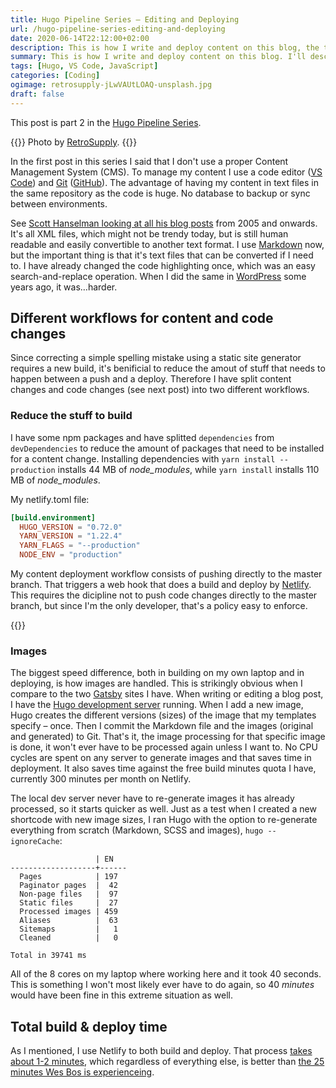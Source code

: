 ```yaml
---
title: Hugo Pipeline Series – Editing and Deploying
url: /hugo-pipeline-series-editing-and-deploying
date: 2020-06-14T22:12:00+02:00
description: This is how I write and deploy content on this blog, the technical process, not the creative one.
summary: This is how I write and deploy content on this blog. I'll describe how I work with images and JavaScript dependencies to keep building and deploying as quick as possible.
tags: [Hugo, VS Code, JavaScript]
categories: [Coding]
ogimage: retrosupply-jLwVAUtLOAQ-unsplash.jpg
draft: false  
---
```


This post is part 2 in the [Hugo Pipeline Series](/hugo-pipeline-series-intro/).

{{<post-image image="retrosupply-jLwVAUtLOAQ-unsplash.jpg" alt="vintage teal typewriter beside book">}}
Photo by <a href="https://unsplash.com/@retrosupply">
RetroSupply</a>.
{{</post-image>}}

In the first post in this series I said that I don't use a proper Content Management System (CMS). To manage my content I use a code editor ([VS Code](https://code.visualstudio.com/)) and [Git](https://en.wikipedia.org/wiki/Git) ([GitHub](https://github.com/)). The advantage of having my content in text files in the same repository as the code is huge. No database to backup or sync between environments.

See [Scott Hanselman looking at all his blog posts][3] from 2005 and onwards. It's all XML files, which might not be trendy today, but is still human readable and easily convertible to another text format. I use [Markdown](https://en.wikipedia.org/wiki/Markdown) now, but the important thing is that it's text files that can be converted if I need to. I have already changed the code highlighting once, which was an easy search-and-replace operation. When I did the same in [WordPress](https://wordpress.org/) some years ago, it was…harder.

## Different workflows for content and code changes

Since correcting a simple spelling mistake using a static site generator requires a new build, it's benificial to reduce the amout of stuff that needs to happen between a push and a deploy. Therefore I have split content changes and code changes (see next post) into two different workflows.

### Reduce the stuff to build

I have some npm packages and have splitted `dependencies` from `devDependencies` to reduce the amount of packages that need to be installed for a content change. Installing dependencies with `yarn install --production` installs 44 MB of _node_modules_, while `yarn install` installs 110 MB of _node_modules_.

My netlify.toml file:
``` toml
[build.environment]
  HUGO_VERSION = "0.72.0"
  YARN_VERSION = "1.22.4"
  YARN_FLAGS = "--production"
  NODE_ENV = "production"
```

My content deployment workflow consists of pushing directly to the master branch. That triggers a web hook that does a build and deploy by [Netlify](https://www.netlify.com/). This requires the dicipline not to push code changes directly to the master branch, but since I'm the only developer, that's a policy easy to enforce.

{{<post-image image="hugo-deploy-pipeline.png" alt="Deploy pipeline with VS Code, GitHub and Netlify" />}}


### Images

The biggest speed difference, both in building on my own laptop and in deploying, is how images are handled. This is strikingly obvious when I compare to the two [Gatsby](https://www.gatsbyjs.com/) sites I have. When writing or editing a blog post, I have the [Hugo development server][4] running. When I add a new image, Hugo creates the different versions (sizes) of the image that my templates specify – once. Then I commit the Markdown file and the images (original and generated) to Git. That's it, the image processing for that specific image is done, it won't ever have to be processed again unless I want to. No CPU cycles are spent on any server to generate images and that saves time in deployment.  It also saves time against the free build minutes quota I have, currently 300 minutes per month on Netlify. 

The local dev server never have to re-generate images it has already processed, so it starts quicker as well. Just as a test when I created a new shortcode with new image sizes, I ran Hugo with the option to re-generate everything from scratch (Markdown, SCSS and images), `hugo --ignoreCache`:

```
                   | EN   
-------------------+------
  Pages            | 197  
  Paginator pages  |  42  
  Non-page files   |  97  
  Static files     |  27  
  Processed images | 459  
  Aliases          |  63  
  Sitemaps         |   1  
  Cleaned          |   0 

Total in 39741 ms
```

All of the 8 cores on my laptop where working here and it took 40 seconds. This is something I won't most likely ever have to do again, so 40 _minutes_ would have been fine in this extreme situation as well.

## Total build & deploy time

As I mentioned, I use Netlify to both build and deploy. That process [takes about 1-2 minutes][1], which regardless of everything else, is better than [the 25 minutes Wes Bos is experienceing][2].



[1]: https://app.netlify.com/sites/henriksommerfeld/deploys/5edd46691261090008d5a8b5
[2]: https://wesbos.com/new-wesbos-website/#Pain-Points
[3]: http://www.youtube.com/watch?v=7_sXnMevPH4&t=5m25s 
[4]: https://gohugo.io/commands/hugo_server/


